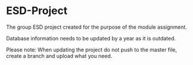 # ESD-Project
The group ESD project created for the purpose of the module assignment.

Database information needs to be updated by a year as it is outdated.


Please note:
When updating the project do not push to the master file, create a branch and upload what you need. 
